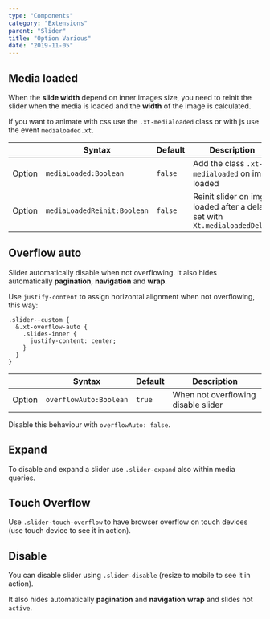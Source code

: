```yaml
---
type: "Components"
category: "Extensions"
parent: "Slider"
title: "Option Various"
date: "2019-11-05"
---
```


## Media loaded

When the **slide width** depend on inner images size, you need to reinit the slider when the media is loaded and the **width** of the image is calculated.

If you want to animate with css use the `.xt-medialoaded` class or with js use the event `medialoaded.xt`.

<div class="table-scroll">

|                         | Syntax                                    | Default                       | Description                   |
| ----------------------- | ----------------------------------------- | ----------------------------- | ----------------------------- |
| Option                  | `mediaLoaded:Boolean`                          | `false`        | Add the class `.xt-medialoaded` on img loaded             |
| Option                  | `mediaLoadedReinit:Boolean`                          | `false`        | Reinit slider on img loaded after a delay set with `Xt.medialoadedDelay`             |

</div>

<demo>
  <demovanilla src="vanilla/components/extensions/slider/media-loaded">
  </demovanilla>
</demo>

## Overflow auto

Slider automatically disable when not overflowing. It also hides automatically **pagination**, **navigation** and **wrap**.

Use `justify-content` to assign horizontal alignment when not overflowing, this way:

```less
.slider--custom {
  &.xt-overflow-auto {
    .slides-inner {
      justify-content: center;
    }
  }
}
```

<div class="table-scroll">

|                         | Syntax                                    | Default                       | Description                   |
| ----------------------- | ----------------------------------------- | ----------------------------- | ----------------------------- |
| Option                  | `overflowAuto:Boolean`                          | `true`        | When not overflowing disable slider           |

</div>

<demo>
  <demovanilla src="vanilla/components/extensions/slider/overflow-auto">
  </demovanilla>
</demo>

Disable this behaviour with `overflowAuto: false`.

<demo>
  <demovanilla src="vanilla/components/extensions/slider/overflow-auto-false">
  </demovanilla>
</demo>

## Expand

To disable and expand a slider use `.slider-expand` also within media queries.

<demo>
  <demovanilla src="vanilla/components/extensions/slider/expand">
  </demovanilla>
</demo>

## Touch Overflow

Use `.slider-touch-overflow` to have browser overflow on touch devices (use touch device to see it in action).

<demo>
  <demovanilla src="vanilla/components/extensions/slider/touch-overflow">
  </demovanilla>
</demo>

## Disable

You can disable slider using `.slider-disable` (resize to mobile to see it in action).

It also hides automatically **pagination** and **navigation** **wrap** and slides not `active`.

<demo>
  <demovanilla src="vanilla/components/extensions/slider/disable">
  </demovanilla>
</demo>
